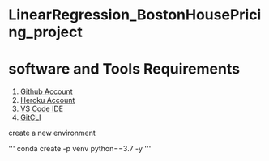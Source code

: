 # LinearRegression_BostonHousePricing_project

# software and Tools Requirements 

1. [Github Account](https://github.com/)
2. [Heroku Account](https://heroku.com)
3. [VS Code IDE](https://code.visualstudio.com/)
4. [GitCLI](https://git-scm.com/book/en/v2/Getting-Started-The-Command-Line)

create a new environment 

'''
conda create -p venv python==3.7 -y
'''
